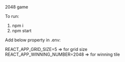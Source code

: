 2048 game

To run: 
1) npm i
2) npm start


Add below property in .env:

REACT_APP_GRID_SIZE=5 => for grid size
REACT_APP_WINNING_NUMBER=2048 => for winning tile
